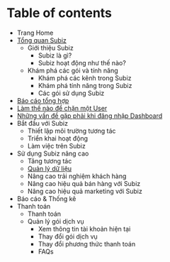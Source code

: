 # Table of contents

* Trang Home
* [Tổng quan Subiz](page-2/README.md)
  * Giới thiệu Subiz
    * Subiz là gì?
    * Subiz hoạt động như thế nào?
  * Khám phá các gói và tính năng
    * Khám phá các kênh trong Subiz
    * Khám phá tính năng trong Subiz
    * Các gói sử dụng Subiz
* [Báo cáo tổng hợp](bao-cao-and-thong-ke.md)
* [Làm thế nào để chặn một User](lam-the-nao-de-chan-mot-user.md)
* [Những vấn đề gặp phải khi đăng nhập Dashboard](untitled-1.md)
* Bắt đầu với Subiz
  * Thiết lập môi trường tương tác
  * Triển khai hoạt động
  * Làm việc trên Subiz
* Sử dụng Subiz nâng cao
  * Tăng tương tác
  * [Quản lý dữ liệu](su-dung-subiz-nang-cao/untitled.md)
  * Nâng cao trải nghiệm khách hàng
  * Nâng cao hiệu quả bán hàng với Subiz
  * Nâng cao hiệu quả marketing với Subiz
* Báo cáo & Thống kê
* Thanh toán
  * Thanh toán
  * Quản lý gói dịch vụ
    * Xem thông tin tài khoản hiện tại
    * Thay đổi gói dịch vụ
    * Thay đổi phương thức thanh toán
    * FAQs

